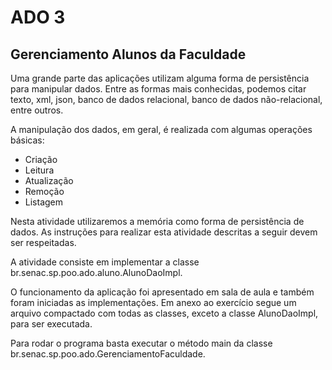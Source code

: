 <!SLIDE supplemental ado3>
# ADO 3
## Gerenciamento Alunos da Faculdade

Uma grande parte das aplicações utilizam alguma forma de persistência para manipular dados. 
Entre as formas mais conhecidas, podemos citar texto, xml, json, banco de dados relacional, 
banco de dados não-relacional, entre outros.

A manipulação dos dados, em geral, é realizada com algumas operações básicas:

* Criação
* Leitura
* Atualização
* Remoção
* Listagem

Nesta atividade utilizaremos a memória como forma de persistência de dados. 
As instruções para realizar esta atividade descritas a seguir devem ser respeitadas.

A atividade consiste em implementar a classe br.senac.sp.poo.ado.aluno.AlunoDaoImpl.

O funcionamento da aplicação foi apresentado em sala de aula e também foram iniciadas
as implementações. Em anexo ao exercício segue um arquivo compactado com todas as classes, 
exceto a classe AlunoDaoImpl, para ser executada.

Para rodar o programa basta executar o método main da classe br.senac.sp.poo.ado.GerenciamentoFaculdade.


